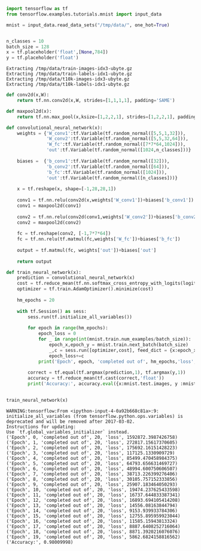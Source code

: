 

```python
import tensorflow as tf
from tensorflow.examples.tutorials.mnist import input_data

mnist = input_data.read_data_sets("/tmp/data/", one_hot=True)


n_classes = 10
batch_size = 128
x = tf.placeholder('float',[None,784])
y = tf.placeholder('float')

```

    Extracting /tmp/data/train-images-idx3-ubyte.gz
    Extracting /tmp/data/train-labels-idx1-ubyte.gz
    Extracting /tmp/data/t10k-images-idx3-ubyte.gz
    Extracting /tmp/data/t10k-labels-idx1-ubyte.gz



```python
def conv2d(x,W):
    return tf.nn.conv2d(x,W, strides=[1,1,1,1], padding='SAME')

def maxpool2d(x):
    return tf.nn.max_pool(x,ksize=[1,2,2,1], strides=[1,2,2,1], padding='SAME')

```


```python
def convolutional_neural_network(x):
    weights = {'W_conv1':tf.Variable(tf.random_normal([5,5,1,32])),
               'W_conv2':tf.Variable(tf.random_normal([5,5,32,64])),
               'W_fc':tf.Variable(tf.random_normal([7*7*64,1024])),
               'out':tf.Variable(tf.random_normal([1024,n_classes]))}
                      
    biases =  {'b_conv1':tf.Variable(tf.random_normal([32])),
               'b_conv2':tf.Variable(tf.random_normal([64])),
               'b_fc':tf.Variable(tf.random_normal([1024])),
               'out':tf.Variable(tf.random_normal([n_classes]))}
               
    x = tf.reshape(x, shape=[-1,28,28,1])
    
    conv1 = tf.nn.relu(conv2d(x,weights['W_conv1'])+biases['b_conv1'])
    conv1 = maxpool2d(conv1)
    
    conv2 = tf.nn.relu(conv2d(conv1,weights['W_conv2'])+biases['b_conv2'])
    conv2 = maxpool2d(conv2)
    
    fc = tf.reshape(conv2, [-1,7*7*64])
    fc = tf.nn.relu(tf.matmul(fc,weights['W_fc'])+biases['b_fc'])
    
    output = tf.matmul(fc, weights['out'])+biases['out']
    
    return output
```


```python
def train_neural_network(x):
    prediction = convolutional_neural_network(x)
    cost = tf.reduce_mean(tf.nn.softmax_cross_entropy_with_logits(logits = prediction,labels=y))
    optimizer = tf.train.AdamOptimizer().minimize(cost)
        
    hm_epochs = 20
    
    with tf.Session() as sess:
        sess.run(tf.initialize_all_variables())
        
        for epoch in range(hm_epochs):
            epoch_loss = 0
            for _ in range(int(mnist.train.num_examples/batch_size)):
                epoch_x,epoch_y = mnist.train.next_batch(batch_size)
                _,c = sess.run([optimizer,cost], feed_dict = {x:epoch_x,y:epoch_y})
                epoch_loss+=c
            print('Epoch', epoch, 'completed out of', hm_epochs,'loss',epoch_loss)
                
        correct = tf.equal(tf.argmax(prediction,1), tf.argmax(y,1))
        accuracy = tf.reduce_mean(tf.cast(correct,'float'))
        print('Accuracy:', accuracy.eval({x:mnist.test.images, y :mnist.test.labels}))
        
```


```python
train_neural_network(x)
```

    WARNING:tensorflow:From <ipython-input-4-0a92b668c81a>:9: initialize_all_variables (from tensorflow.python.ops.variables) is deprecated and will be removed after 2017-03-02.
    Instructions for updating:
    Use `tf.global_variables_initializer` instead.
    ('Epoch', 0, 'completed out of', 20, 'loss', 1592872.3987426758)
    ('Epoch', 1, 'completed out of', 20, 'loss', 272817.15617370605)
    ('Epoch', 2, 'completed out of', 20, 'loss', 175692.16151428223)
    ('Epoch', 3, 'completed out of', 20, 'loss', 117125.1330909729)
    ('Epoch', 4, 'completed out of', 20, 'loss', 85499.470458984375)
    ('Epoch', 5, 'completed out of', 20, 'loss', 64793.656631469727)
    ('Epoch', 6, 'completed out of', 20, 'loss', 48994.600750606507)
    ('Epoch', 7, 'completed out of', 20, 'loss', 38713.226399276406)
    ('Epoch', 8, 'completed out of', 20, 'loss', 30105.757152333856)
    ('Epoch', 9, 'completed out of', 20, 'loss', 25907.183464050293)
    ('Epoch', 10, 'completed out of', 20, 'loss', 19474.237625433598)
    ('Epoch', 11, 'completed out of', 20, 'loss', 16737.644833387341)
    ('Epoch', 12, 'completed out of', 20, 'loss', 16893.694105414208)
    ('Epoch', 13, 'completed out of', 20, 'loss', 14556.08163844794)
    ('Epoch', 14, 'completed out of', 20, 'loss', 9153.939933784306)
    ('Epoch', 15, 'completed out of', 20, 'loss', 12755.895959923044)
    ('Epoch', 16, 'completed out of', 20, 'loss', 11585.15943813324)
    ('Epoch', 17, 'completed out of', 20, 'loss', 8887.6408252716064)
    ('Epoch', 18, 'completed out of', 20, 'loss', 8871.3920216076076)
    ('Epoch', 19, 'completed out of', 20, 'loss', 5862.6824158816562)
    ('Accuracy:', 0.98009998)



```python

```
